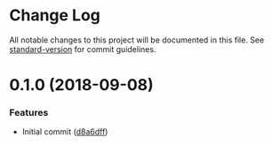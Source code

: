 # Change Log

All notable changes to this project will be documented in this file. See [standard-version](https://github.com/conventional-changelog/standard-version) for commit guidelines.

<a name="0.1.0"></a>
# 0.1.0 (2018-09-08)


### Features

* Initial commit ([d8a6dff](https://github.com/ax2inc/multisite-module/commit/d8a6dff))
